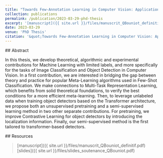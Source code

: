 ```yaml
---
title: "Towards Few-Annotation Learning in Computer Vision: Application to Image Classification and Object Detection tasks"
collection: publications
permalink: /publication/2023-03-29-phd-thesis
excerpt: '[manuscript]({{ site.url }}/files/manuscrit_QBouniot_definitif.pdf) [slides]({{ site.url }}/files/slides_soutenance_QBouniot.pdf)'
date: 2023-03-29
venue: 'PhD Thesis'
citation: '&quot;Towards Few-Annotation Learning in Computer Vision: Application to Image Classification and Object Detection tasks&quot; Quentin Bouniot (2023). <i>PhD Thesis</i>.'
---
```


## Abstract

In this thesis, we develop theoretical, algorithmic and experimental contributions for Machine Learning with limited labels, and more specifically for the tasks of Image Classification and Object Detection in Computer Vision. In a first contribution, we are interested in bridging the gap between theory and practice for popular Meta-Learning algorithms used in Few-Shot Classification. We make connections to Multi-Task Representation Learning, which benefits from solid theoretical foundations, to verify the best conditions for a more efficient meta-learning. Then, to leverage unlabeled data when training object detectors based on the Transformer architecture, we propose both an unsupervised pretraining and a semi-supervised learning method in two other separate contributions. For pretraining, we improve Contrastive Learning for object detectors by introducing the localization information. Finally, our semi-supervised method is the first tailored to transformer-based detectors.

## Resources

> [manuscript]({{ site.url }}/files/manuscrit_QBouniot_definitif.pdf)
> [slides]({{ site.url }}/files/slides_soutenance_QBouniot.pdf)
